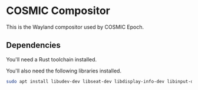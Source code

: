 # COSMIC Compositor

This is the Wayland compositor used by COSMIC Epoch.

## Dependencies

You'll need a Rust toolchain installed.

You'll also need the following libraries installed.

```sh
sudo apt install libudev-dev libseat-dev libdisplay-info-dev libinput-dev libgbm-dev
```
